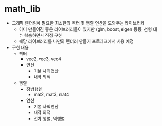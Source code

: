 # math_lib
- 그래픽 렌더링에 필요한 최소한의 벡터 및 행렬 연산을 도와주는 라이브러리
    - 이미 만들어진 좋은 라이브러리들이 있지만 (glm, boost, eigen 등등) 선형 대수 학습하면서 직접 구현
    - 해당 라이브러리를 나만의 렌더러 만들기 프로제크에서 사용 예정
- 구현 내용
    - 벡터
        - vec2, vec3, vec4
        - 연산
            - 기본 사칙연산
            - 내적 외적
    - 행렬
        - 정방행렬
            - mat2, mat3, mat4
        - 연산
            - 기본 사칙연산
            - 내적 외적
            - 전치 행렬, 역행렬